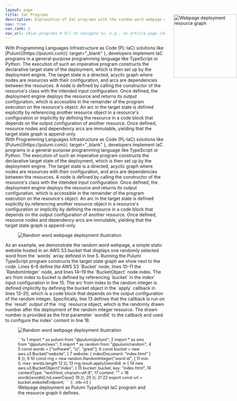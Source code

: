 ```yaml
---
layout: page
title: IaC Programs
description: Explanation of IaC programs with the random word webpage example.
nav: true
nav_rank: 2
nav_url: /#iac-programs # Url to navigate to, e.g., on article page (defaults to .url)
---
```


<div class="d-none d-lg-block d-xl-none" markdown="1">
With Programming Languages Infrastructure as Code (PL-IaC) solutions like [Pulumi](https://pulumi.com){: target="_blank" },
developers implement IaC programs in a general-purpose programming language like TypeScript or Python.
The execution of such an imperative program constructs the declarative target state of the deployment,
which is then set up by the deployment engine.
The target state is a directed, acyclic graph where nodes are resources with their configuration,
and arcs are dependencies between the resources.
A node is defined by calling the constructor of the resource's class with the intended input configuration.
Once defined, the deployment engine deploys the resource and returns its output configuration,
which is accessible in the remainder of the program execution on the resource's object.
An arc in the target state is defined explicitly by referencing another resource object in a resource's configuration
or implicitly by defining the resource in a code block that depends on the output configuration of another resource.
Once defined, resource nodes and dependency arcs are immutable,
yielding that the target state graph is append-only.
</div>

<div class="row align-items-end">
    <div class="col-12 col-lg-4 col-xl-6" markdown="1">
<div class="d-lg-none d-xl-block" markdown="1">
With Programming Languages Infrastructure as Code (PL-IaC) solutions like [Pulumi](https://pulumi.com){: target="_blank" },
developers implement IaC programs in a general-purpose programming language like TypeScript or Python.
The execution of such an imperative program constructs the declarative target state of the deployment,
which is then set up by the deployment engine.
The target state is a directed, acyclic graph where nodes are resources with their configuration,
and arcs are dependencies between the resources.
A node is defined by calling the constructor of the resource's class with the intended input configuration.
Once defined, the deployment engine deploys the resource and returns its output configuration,
which is accessible in the remainder of the program execution on the resource's object.
An arc in the target state is defined explicitly by referencing another resource object in a resource's configuration
or implicitly by defining the resource in a code block that depends on the output configuration of another resource.
Once defined, resource nodes and dependency arcs are immutable,
yielding that the target state graph is append-only.
</div>
<figure class="card border float-start d-lg-none d-xl-block me-4">
    <img src="{{ '/assets/img/laptop-great.svg' | relative_url }}" alt="Random word webpage deployment illustration" class="card-header card-img-top" />
</figure>
As an example, we demonstrate the random word webpage,
a simple static website hosted in an AWS S3 bucket
that displays one randomly selected word from the `words` array defined in line&nbsp;5.
Running the Pulumi TypeScript program constructs the target state graph we show next to the code.
Lines&nbsp;6–8 define the AWS S3 `Bucket` node,
lines&nbsp;10–11 the `RandomInteger` node,
and lines&nbsp;14–19 the `BucketObject` node index.
The arc from index to bucket is defined by referencing
`bucket` in the index' input configuration in line&nbsp;15.
The arc from index to the random integer is defined implicitly
by defining the bucket object in the `apply` callback in lines&nbsp;13–20,
which is a code block that depends on the output configuration of the random integer.
Specifically, line&nbsp;13 defines that the callback is run on the `result` output of the `rng` resource object,
which is the randomly drawn number after the deployment of the random integer resource.
The drawn number is provided as the first parameter `wordId` to the callback
and used to configure the index' content in line&nbsp;18.
</div>
    <div class="col-12 col-lg-8 col-xl-6">
        <figure class="card border w-25 d-none d-lg-block d-xl-none">
            <img src="{{ '/assets/img/laptop-great.svg' | relative_url }}" alt="Random word webpage deployment illustration" class="card-header card-img-top" />
        </figure>
        <figure class="card border">
            <div class="card-header">
                <div class="row justify-content-center">
                    <img class="me-3" style="position: absolute; top: 100px; right: 0; width: 200px;" src="{{ '/assets/img/example-target-state.svg' | relative_url }}" alt="Webpage deployment resource graph" />
                    <div class="col-12" style="font-size: 0.9em" markdown="1">
```ts
 1 import * as pulumi from "@pulumi/pulumi";
 2 import * as aws from "@pulumi/aws";
 3 import * as random from "@pulumi/random";
 4
 5 const words = ["software", "is", "great"];
 6 const bucket = new aws.s3.Bucket("website", {
 7     website: { indexDocument: "index.html" }
 8 });
 9
10 const rng = new random.RandomInteger("word-id", {
11     min: 0, max: words.length
12 });
13 rng.result.apply((wordId) => {
14     new aws.s3.BucketObject("index", {
15         bucket: bucket, key: "index.html",
16         contentType: "text/html; charset=utf-8",
17         content: "<!DOCTYPE html>" +
18                  words[wordId].toLowerCase()
19     });
20 });
21
22 export const url = bucket.websiteEndpoint;
```
{: .mb-n3 }
</div>
                </div>
            </div>
            <figcaption class="card-footer figure-caption text-center border-0">Webpage deployment as Pulumi TypeScript IaC program and the resource graph it defines.</figcaption>
        </figure>
    </div>
</div>
